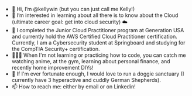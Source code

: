 - 👋 Hi, I’m @kellywin (but you can just call me Kelly!) 
- 👀 I’m interested in learning about all there is to know about the Cloud (ultimate career goal: get into cloud security) ☁️  
- 🌱 I completed the Junior Cloud Practitioner program at Generation USA and currently hold the AWS Certified Cloud Practitioner certification. Currently, I am a Cybersecurity student at Springboard and studying for the CompTIA Security+ certification.  
- 👩🏻‍💻 When I'm not learning or practicing how to code, you can catch me watching anime, at the gym, learning about personal finance, and recently home improvement DIYs!
- 🐶 If I'm ever fortunate enough, I would love to run a doggie sanctuary (I currently have 3 hyperactive and cuddly German Shepherds).
- 📫 How to reach me: either by email or on Linkedin!

<!---
kellywin/kellywin is a ✨ special ✨ repository because its `README.md` (this file) appears on your GitHub profile.
You can click the Preview link to take a look at your changes.
--->
